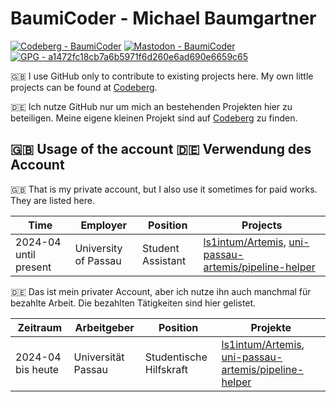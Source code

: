 # BaumiCoder - Michael Baumgartner
[![Codeberg - BaumiCoder](https://img.shields.io/static/v1?label=Codeberg&message=BaumiCoder&color=blue&logo=codeberg)](https://codeberg.org/BaumiCoder)
[![Mastodon - BaumiCoder](https://img.shields.io/static/v1?label=Mastodon&message=BaumiCoder&color=blueviolet&logo=mastodon)](https://social.anoxinon.de/@BaumiCoder)
[![GPG - a1472fc18cb7a6b5971f6d260e6ad690e6659c65](https://img.shields.io/static/v1?label=GPG&message=a1472fc18cb7a6b5971f6d260e6ad690e6659c65&color=informational&logo=gnuprivacyguard)](https://keyoxide.org/A1472FC18CB7A6B5971F6D260E6AD690E6659C65)

🇬🇧 I use GitHub only to contribute to existing projects here. My own little projects can be found at [Codeberg](https://codeberg.org/BaumiCoder).

🇩🇪 Ich nutze GitHub nur um mich an bestehenden Projekten hier zu beteiligen. Meine eigene kleinen Projekt sind auf [Codeberg](https://codeberg.org/BaumiCoder) zu finden.

## 🇬🇧 Usage of the account 🇩🇪 Verwendung des Account

🇬🇧 That is my private account, but I also use it sometimes for paid works. They are listed here.

| Time                  | Employer                 | Position                | Projects                                                                         |
| --------------------- | ------------------------ | ----------------------- | -------------------------------------------------------------------------------- |
| 2024-04 until present | University of Passau     | Student Assistant       | [ls1intum/Artemis](https://github.com/ls1intum/Artemis), [uni-passau-artemis/pipeline-helper](https://github.com/uni-passau-artemis/pipeline-helper) |

🇩🇪 Das ist mein privater Account, aber ich nutze ihn auch manchmal für bezahlte Arbeit. Die bezahlten Tätigkeiten sind hier gelistet.

| Zeitraum              | Arbeitgeber              | Position                | Projekte                                                                         |
| --------------------- | ------------------------ | ----------------------- | -------------------------------------------------------------------------------- |
| 2024-04 bis heute     | Universität Passau       | Studentische Hilfskraft | [ls1intum/Artemis](https://github.com/ls1intum/Artemis), [uni-passau-artemis/pipeline-helper](https://github.com/uni-passau-artemis/pipeline-helper) |